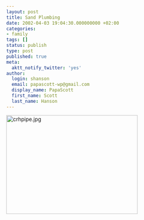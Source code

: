 ```yaml
---
layout: post
title: Sand Plumbing
date: 2002-04-03 19:04:30.000000000 +02:00
categories:
- family
tags: []
status: publish
type: post
published: true
meta:
  aktt_notify_twitter: 'yes'
author:
  login: shanson
  email: papascott-wp@gmail.com
  display_name: PapaScott
  first_name: Scott
  last_name: Hanson
---
```

<p><img alt="crhpipe.jpg" src="https://www.papascott.de/wordpress/wp-content/uploads/2002/04/crhpipe.jpg" width="350" height="263" border="0" /></p>
